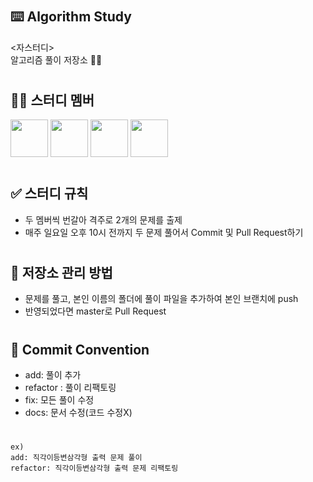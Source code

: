 #
## ⌨️ Algorithm Study
<자스터디> <br/>
알고리즘 풀이 저장소 ✍🏻

#
## 🤲🏻 스터디 멤버

<a href="https://github.com/JinLeebriller/AlgorithmStudy/graphs/contributors"><img src="https://github.com/JinLeebriller.png" width="60px;"/></a>
<a href="https://github.com/JinLeebriller/AlgorithmStudy/graphs/contributors"><img src="https://github.com/rlatjsrnr.png" width="60px;"/></a>
<a href="https://github.com/JinLeebriller/AlgorithmStudy/graphs/contributors"><img src="https://github.com/amung9914.png" width="60px;"/></a>
<a href="https://github.com/JinLeebriller/AlgorithmStudy/graphs/contributors"><img src="https://github.com/smetmoney.png" width="60px;"/></a>

#
## ✅ 스터디 규칙

<ul>
  <li>두 멤버씩 번갈아 격주로 2개의 문제를 출제</li>
  <li>매주 일요일 오후 10시 전까지 두 문제 풀어서 Commit 및 Pull Request하기</li>
</ul>

#
## 📓 저장소 관리 방법

<ul>
  <li>문제를 풀고, 본인 이름의 폴더에 풀이 파일을 추가하여 본인 브랜치에 push</li>
  <li>반영되었다면 master로 Pull Request</li>
</ul>

#
## 📮 Commit Convention
- add: 풀이 추가
- refactor : 풀이 리팩토링
- fix: 모든 풀이 수정
- docs: 문서 수정(코드 수정X)
#
```
ex)
add: 직각이등변삼각형 출력 문제 풀이
refactor: 직각이등변삼각형 출력 문제 리팩토링
```


